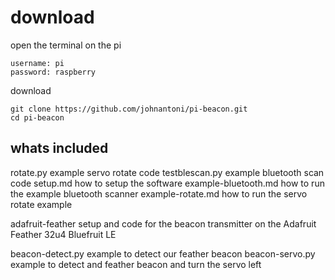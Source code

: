 # download

open the terminal on the pi

    username: pi
    password: raspberry

download

    git clone https://github.com/johnantoni/pi-beacon.git
    cd pi-beacon

## whats included

rotate.py             example servo rotate code
testblescan.py        example bluetooth scan code
setup.md              how to setup the software
example-bluetooth.md  how to run the example bluetooth scanner
example-rotate.md     how to run the servo rotate example

adafruit-feather      setup and code for the beacon transmitter on the Adafruit Feather 32u4 Bluefruit LE

beacon-detect.py      example to detect our feather beacon
beacon-servo.py       example to detect and feather beacon and turn the servo left
